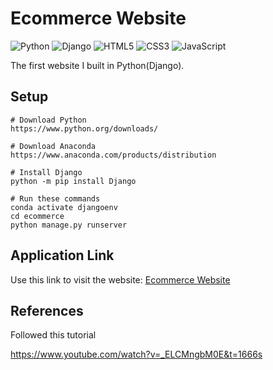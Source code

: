# Ecommerce Website
![Python](https://img.shields.io/badge/python-3670A0?style=for-the-badge&logo=python&logoColor=ffdd54)
![Django](https://img.shields.io/badge/django-%23092E20.svg?style=for-the-badge&logo=django&logoColor=white)
![HTML5](https://img.shields.io/badge/html5-%23E34F26.svg?style=for-the-badge&logo=html5&logoColor=white)
![CSS3](https://img.shields.io/badge/css3-%231572B6.svg?style=for-the-badge&logo=css3&logoColor=white)
![JavaScript](https://img.shields.io/badge/javascript-%23323330.svg?style=for-the-badge&logo=javascript&logoColor=%23F7DF1E)

The first website I built in Python(Django).

## Setup
```
# Download Python
https://www.python.org/downloads/

# Download Anaconda
https://www.anaconda.com/products/distribution

# Install Django
python -m pip install Django

# Run these commands
conda activate djangoenv
cd ecommerce
python manage.py runserver
```

## Application Link
Use this link to visit the website: [Ecommerce Website](https://ecomweb2022.herokuapp.com/)

## References
Followed this tutorial

https://www.youtube.com/watch?v=_ELCMngbM0E&t=1666s

